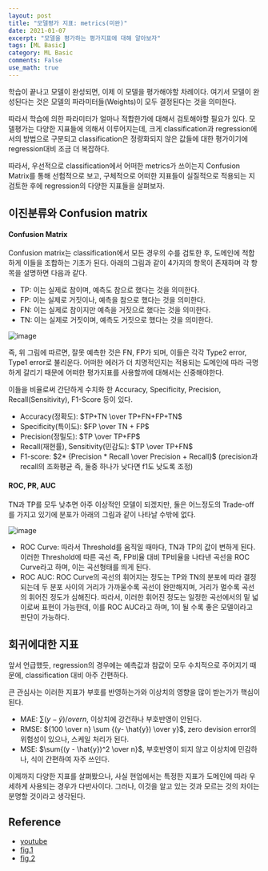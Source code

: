 ```yaml
---
layout: post
title: "모델평가 지표: metrics(미완)"
date: 2021-01-07
excerpt: "모델을 평가하는 평가지표에 대해 알아보자"
tags: [ML Basic]
category: ML Basic
comments: False
use_math: true
---
```


학습이 끝나고 모델이 완성되면, 이제 이 모델을 평가해야할 차례이다. 여기서 모델이 완성된다는 것은 모델의 파라미터들(Weights)이 모두 결정된다는 것을 의미한다. 

따라서 학습에 의한 파라미터가 얼마나 적합한가에 대해서 검토해야할 필요가 있다. 모델평가는 다양한 지표들에 의해서 이루어지는데, 크게 classification과 regression에서의 방법으로 구분되고 classification은 정량화되지 않은 값들에 대한 평가이기에 regression대비 조금 더 복잡하다.

따라서, 우선적으로 classification에서 어떠한 metrics가 쓰이는지 Confusion Matrix를 통해 선험적으로 보고, 구체적으로 어떠한 지표들이 실질적으로 적용되는 지 검토한 후에 regression의 다양한 지표들을 살펴보자.

## 이진분류와 Confusion matrix
#### Confusion Matrix
Confusion matrix는 classification에서 모든 경우의 수를 검토한 후, 도메인에 적합하게 이들을 조합하는 기초가 된다. 아래의 그림과 같이 4가지의 항목이 존재하며 각 항목을 설명하면 다음과 같다.
* TP: 이는 실제로 참이며, 예측도 참으로 했다는 것을 의미한다.
* FP: 이는 실제로 거짓이나, 예측을 참으로 했다는 것을 의미한다.
* FN: 이는 실제로 참이지만 예측을 거짓으로 했다는 것을 의미한다.
* TN: 이는 실제로 거짓이며, 예측도 거짓으로 했다는 것을 의미한다.

![image](https://user-images.githubusercontent.com/49096513/104833717-257f0f00-58de-11eb-8a59-c6591faf8832.png)

즉, 위 그림에 따르면, 잘못 예측한 것은 FN, FP가 되며, 이들은 각각 Type2 error, Type1 error로 불리운다.
어떠한 에러가 더 치명적인지는 적용되는 도메인에 따라 극명하게 갈리기 때문에 어떠한 평가지표를 사용할까에 대해서는 신중해야한다.

이들을 비율로써 간단하게 수치화 한 Accuracy, Specificity, Precision, Recall(Sensitivity), F1-Score 등이 있다.

* Accuracy(정확도): $TP+TN \over TP+FN+FP+TN$
* Specificity(특이도): $FP \over TN + FP$
* Precision(정밀도): $TP \over TP+FP$
* Recall(재현률), Sensitivity(민감도): $TP \over TP+FN$
* F1-score: $2* {Precision * Recall \over Precision + Recall}$ (precision과 recall의 조화평균 즉, 둘중 하나가 낮다면 f1도 낮도록 조정) 

#### ROC, PR, AUC
TN과 TP를 모두 낮추면 아주 이상적인 모델이 되겠지만, 둘은 어느정도의 Trade-off를 가지고 있기에 분포가 아래의 그림과 같이 나타날 수밖에 없다.

![image](https://user-images.githubusercontent.com/49096513/104834148-ec946980-58e0-11eb-82b5-bdf357a443cd.png)

* ROC Curve: 따라서 Threshold를 움직일 때마다, TN과 TP의 값이 변하게 된다. 이러한 Threshold에 따른 곡선 즉, FP비율 대비 TP비율을 나타낸 곡선을 ROC Curve라고 하며, 이는 곡선형태를 띄게 된다. 
* ROC AUC: ROC Curve의 곡선의 휘어지는 정도는 TP와 TN의 분포에 따라 결정되는데 두 분포 사이의 거리가 가까울수록 곡선이 완만해지며, 거리가 멀수록 곡선의 휘어진 정도가 심해진다. 따라서, 이러한 휘어진 정도는 일정한 곡선에서의 밑 넓이로써 표현이 가능한데, 이를 ROC AUC라고 하며, 1이 될 수록 좋은 모델이라고 판단이 가능하다.

## 회귀에대한 지표
앞서 언급했듯, regression의 경우에는 예측값과 참값이 모두 수치적으로 주어지기 때문에, classification 대비 아주 간편하다. 

큰 관심사는 이러한 지표가 부호를 반영하는가와 이상치의 영향을 많이 받는가가 핵심이 된다.

* MAE: $\sum {(y- \hat{y}) /over n}$, 이상치에 강건하나 부호반영이 안된다.
* RMSE: ${100 \over n} \sum {(y- \hat{y}) \over y}$, zero devision error의 위험성이 있으나, 스케일 처리가 된다.
* MSE: $\sum{(y - \hat{y})^2 \over n}$, 부호반영이 되지 않고 이상치에 민감하나, 식이 간편하여 자주 쓰인다.


이제까지 다양한 지표를 살펴봤으나, 사실 현업에서는 특정한 지표가 도메인에 따라 우세하게 사용되는 경우가 다반사이다. 그러나, 이것을 알고 있는 것과 모르는 것의 차이는 분명할 것이라고 생각된다.

## Reference
* [youtube](https://www.youtube.com/watch?v=O-AhNAU6WlY)
* [fig.1](https://glassboxmedicine.com/2019/02/17/measuring-performance-the-confusion-matrix/)
* [fig.2](http://arogozhnikov.github.io/2015/10/05/roc-curve.html)
